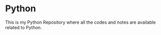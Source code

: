 # Python
This is my Python Repository where all the codes and notes are available related to Python.
